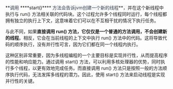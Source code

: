 <font style="color:rgb(55, 65, 81);background-color:rgb(247, 247, 248);">  
</font>**<font style="color:rgb(55, 65, 81);background-color:rgb(247, 247, 248);">调用 </font>****<font style="background-color:rgb(247, 247, 248);">start()</font>****<font style="color:rgb(55, 65, 81);background-color:rgb(247, 247, 248);"> 方法会告诉jvm创建一个新的线程</font>**<font style="color:rgb(55, 65, 81);background-color:rgb(247, 247, 248);">，</font>并在这个新线程中执行与 run() 方法相关联的代码块。这个过程允许多个线程同时运行，每个线程都拥有独立的执行上下文，这意味着它们可以在不互相干扰的情况下执行任务。

与此不同，如果**直接调用 run() 方法，它仅仅是一个普通的方法调用，不会创建新的线程**。相反，它会在当前线程的上下文中执行 run() 方法中的代码。这将导致代码的顺序执行，没有并行性可言，因为它们都在同一个线程内执行。

这种区别非常重要，因为多线程编程的一个主要目标是实现并行性，从而提高程序的性能和响应能力。通过调用 start() 方法，可以利用多核处理器的优势，同时执行多个线程，以更有效地完成任务。而直接调用 run() 方法只是按照一般的方法顺序执行代码，无法发挥多线程的潜力。因此，使用 start() 方法来启动线程是实现并行性的关键。





